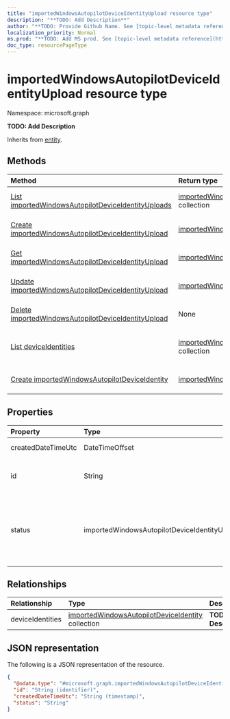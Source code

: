 ```yaml
---
title: "importedWindowsAutopilotDeviceIdentityUpload resource type"
description: "**TODO: Add Description**"
author: "**TODO: Provide Github Name. See [topic-level metadata reference](https://msgo.azurewebsites.net/add/document/guidelines/metadata.html#topic-level-metadata)**"
localization_priority: Normal
ms.prod: "**TODO: Add MS prod. See [topic-level metadata reference](https://msgo.azurewebsites.net/add/document/guidelines/metadata.html#topic-level-metadata)**"
doc_type: resourcePageType
---
```


# importedWindowsAutopilotDeviceIdentityUpload resource type

Namespace: microsoft.graph



**TODO: Add Description**


Inherits from [entity](../resources/entity.md).

## Methods
|Method|Return type|Description|
|:---|:---|:---|
|[List importedWindowsAutopilotDeviceIdentityUploads](../api/intune-importedwindowsautopilotdeviceidentityupload-list.md)|[importedWindowsAutopilotDeviceIdentityUpload](../resources/intune-importedwindowsautopilotdeviceidentityupload.md) collection|Get a list of the [importedWindowsAutopilotDeviceIdentityUpload](../resources/importedwindowsautopilotdeviceidentityupload.md) objects and their properties.|
|[Create importedWindowsAutopilotDeviceIdentityUpload](../api/intune-importedwindowsautopilotdeviceidentityupload-create.md)|[importedWindowsAutopilotDeviceIdentityUpload](../resources/intune-importedwindowsautopilotdeviceidentityupload.md)|Create a new [importedWindowsAutopilotDeviceIdentityUpload](../resources/intune-importedwindowsautopilotdeviceidentityupload.md) object.|
|[Get importedWindowsAutopilotDeviceIdentityUpload](../api/intune-importedwindowsautopilotdeviceidentityupload-get.md)|[importedWindowsAutopilotDeviceIdentityUpload](../resources/intune-importedwindowsautopilotdeviceidentityupload.md)|Read the properties and relationships of an [importedWindowsAutopilotDeviceIdentityUpload](../resources/intune-importedwindowsautopilotdeviceidentityupload.md) object.|
|[Update importedWindowsAutopilotDeviceIdentityUpload](../api/intune-importedwindowsautopilotdeviceidentityupload-update.md)|[importedWindowsAutopilotDeviceIdentityUpload](../resources/intune-importedwindowsautopilotdeviceidentityupload.md)|Update the properties of an [importedWindowsAutopilotDeviceIdentityUpload](../resources/intune-importedwindowsautopilotdeviceidentityupload.md) object.|
|[Delete importedWindowsAutopilotDeviceIdentityUpload](../api/intune-importedwindowsautopilotdeviceidentityupload-delete.md)|None|Deletes an [importedWindowsAutopilotDeviceIdentityUpload](../resources/intune-importedwindowsautopilotdeviceidentityupload.md) object.|
|[List deviceIdentities](../api/intune-importedwindowsautopilotdeviceidentityupload-list-deviceidentities.md)|[importedWindowsAutopilotDeviceIdentity](../resources/intune-importedwindowsautopilotdeviceidentity.md) collection|Get the importedWindowsAutopilotDeviceIdentity resources from the deviceIdentities navigation property.|
|[Create importedWindowsAutopilotDeviceIdentity](../api/intune-importedwindowsautopilotdeviceidentityupload-post-deviceidentities.md)|[importedWindowsAutopilotDeviceIdentity](../resources/intune-importedwindowsautopilotdeviceidentity.md)|Create a new importedWindowsAutopilotDeviceIdentity object.|

## Properties
|Property|Type|Description|
|:---|:---|:---|
|createdDateTimeUtc|DateTimeOffset|**TODO: Add Description**|
|id|String|**TODO: Add Description** Inherited from [entity](../resources/entity.md)|
|status|importedWindowsAutopilotDeviceIdentityUploadStatus|**TODO: Add Description**. Possible values are: `noUpload`, `pending`, `complete`, `error`.|

## Relationships
|Relationship|Type|Description|
|:---|:---|:---|
|deviceIdentities|[importedWindowsAutopilotDeviceIdentity](../resources/intune-importedwindowsautopilotdeviceidentity.md) collection|**TODO: Add Description**|

## JSON representation
The following is a JSON representation of the resource.
<!-- {
  "blockType": "resource",
  "keyProperty": "id",
  "@odata.type": "microsoft.graph.importedWindowsAutopilotDeviceIdentityUpload",
  "baseType": "microsoft.graph.entity",
  "openType": false
}
-->
``` json
{
  "@odata.type": "#microsoft.graph.importedWindowsAutopilotDeviceIdentityUpload",
  "id": "String (identifier)",
  "createdDateTimeUtc": "String (timestamp)",
  "status": "String"
}
```


